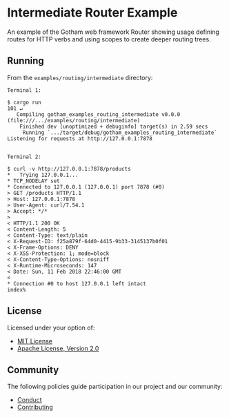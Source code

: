 # Intermediate Router Example

An example of the Gotham web framework Router showing usage defining routes for HTTP verbs and
using scopes to create deeper routing trees.

## Running

From the `examples/routing/intermediate` directory:

```
Terminal 1:

$ cargo run                                                                                                                                                                    101 ↵
   Compiling gotham_examples_routing_intermediate v0.0.0 (file:///.../examples/routing/intermediate)
    Finished dev [unoptimized + debuginfo] target(s) in 2.59 secs
     Running `.../target/debug/gotham_examples_routing_intermediate`
Listening for requests at http://127.0.0.1:7878


Terminal 2:

$ curl -v http://127.0.0.1:7878/products
*   Trying 127.0.0.1...
* TCP_NODELAY set
* Connected to 127.0.0.1 (127.0.0.1) port 7878 (#0)
> GET /products HTTP/1.1
> Host: 127.0.0.1:7878
> User-Agent: curl/7.54.1
> Accept: */*
>
< HTTP/1.1 200 OK
< Content-Length: 5
< Content-Type: text/plain
< X-Request-ID: f25a879f-64d0-4415-9b33-3145137b0f01
< X-Frame-Options: DENY
< X-XSS-Protection: 1; mode=block
< X-Content-Type-Options: nosniff
< X-Runtime-Microseconds: 147
< Date: Sun, 11 Feb 2018 22:46:00 GMT
<
* Connection #0 to host 127.0.0.1 left intact
index%

```

## License

Licensed under your option of:

* [MIT License](../../../LICENSE-MIT)
* [Apache License, Version 2.0](../../../LICENSE-APACHE)

## Community

The following policies guide participation in our project and our community:

* [Conduct](../../../CONDUCT.md)
* [Contributing](../../../CONTRIBUTING.md)
